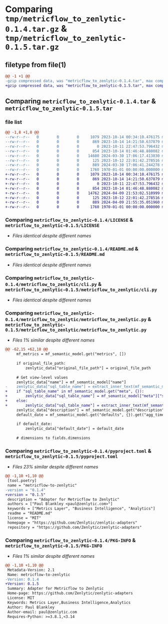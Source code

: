 # Comparing `tmp/metricflow_to_zenlytic-0.1.4.tar.gz` & `tmp/metricflow_to_zenlytic-0.1.5.tar.gz`

## filetype from file(1)

```diff
@@ -1 +1 @@
-gzip compressed data, was "metricflow_to_zenlytic-0.1.4.tar", max compression
+gzip compressed data, was "metricflow_to_zenlytic-0.1.5.tar", max compression
```

## Comparing `metricflow_to_zenlytic-0.1.4.tar` & `metricflow_to_zenlytic-0.1.5.tar`

### file list

```diff
@@ -1,8 +1,8 @@
--rw-r--r--   0        0        0     1079 2023-10-14 00:34:10.476175 metricflow_to_zenlytic-0.1.4/LICENSE
--rw-r--r--   0        0        0      869 2023-10-14 14:21:50.637879 metricflow_to_zenlytic-0.1.4/README.md
--rw-r--r--   0        0        0        0 2023-10-11 22:47:53.796432 metricflow_to_zenlytic-0.1.4/metricflow_to_zenlytic/__init__.py
--rw-r--r--   0        0        0      854 2023-10-14 01:46:48.880082 metricflow_to_zenlytic-0.1.4/metricflow_to_zenlytic/cli.py
--rw-r--r--   0        0        0    14600 2024-03-30 17:06:17.413830 metricflow_to_zenlytic-0.1.4/metricflow_to_zenlytic/metricflow_to_zenlytic.py
--rw-r--r--   0        0        0      125 2023-10-12 22:01:42.278516 metricflow_to_zenlytic-0.1.4/metricflow_to_zenlytic/metricflow_types.py
--rw-r--r--   0        0        0      889 2024-03-30 17:06:41.244278 metricflow_to_zenlytic-0.1.4/pyproject.toml
--rw-r--r--   0        0        0     1760 1970-01-01 00:00:00.000000 metricflow_to_zenlytic-0.1.4/PKG-INFO
+-rw-r--r--   0        0        0     1079 2023-10-14 00:34:10.476175 metricflow_to_zenlytic-0.1.5/LICENSE
+-rw-r--r--   0        0        0      869 2023-10-14 14:21:50.637879 metricflow_to_zenlytic-0.1.5/README.md
+-rw-r--r--   0        0        0        0 2023-10-11 22:47:53.796432 metricflow_to_zenlytic-0.1.5/metricflow_to_zenlytic/__init__.py
+-rw-r--r--   0        0        0      854 2023-10-14 01:46:48.880082 metricflow_to_zenlytic-0.1.5/metricflow_to_zenlytic/cli.py
+-rw-r--r--   0        0        0    14762 2024-04-09 21:53:02.510999 metricflow_to_zenlytic-0.1.5/metricflow_to_zenlytic/metricflow_to_zenlytic.py
+-rw-r--r--   0        0        0      125 2023-10-12 22:01:42.278516 metricflow_to_zenlytic-0.1.5/metricflow_to_zenlytic/metricflow_types.py
+-rw-r--r--   0        0        0      889 2024-04-09 21:55:35.051960 metricflow_to_zenlytic-0.1.5/pyproject.toml
+-rw-r--r--   0        0        0     1760 1970-01-01 00:00:00.000000 metricflow_to_zenlytic-0.1.5/PKG-INFO
```

### Comparing `metricflow_to_zenlytic-0.1.4/LICENSE` & `metricflow_to_zenlytic-0.1.5/LICENSE`

 * *Files identical despite different names*

### Comparing `metricflow_to_zenlytic-0.1.4/README.md` & `metricflow_to_zenlytic-0.1.5/README.md`

 * *Files identical despite different names*

### Comparing `metricflow_to_zenlytic-0.1.4/metricflow_to_zenlytic/cli.py` & `metricflow_to_zenlytic-0.1.5/metricflow_to_zenlytic/cli.py`

 * *Files identical despite different names*

### Comparing `metricflow_to_zenlytic-0.1.4/metricflow_to_zenlytic/metricflow_to_zenlytic.py` & `metricflow_to_zenlytic-0.1.5/metricflow_to_zenlytic/metricflow_to_zenlytic.py`

 * *Files 1% similar despite different names*

```diff
@@ -62,15 +62,18 @@
     mf_metrics = mf_semantic_model.get("metrics", [])
 
     if original_file_path:
         zenlytic_data["original_file_path"] = original_file_path
 
     # Get view-level values
     zenlytic_data["name"] = mf_semantic_model["name"]
-    zenlytic_data["sql_table_name"] = extract_inner_text(mf_semantic_model["model"])
+    if "sql_table_name" in mf_semantic_model.get("meta", {}):
+        zenlytic_data["sql_table_name"] = mf_semantic_model["meta"]["sql_table_name"]
+    else:
+        zenlytic_data["sql_table_name"] = extract_inner_text(mf_semantic_model["model"])
     zenlytic_data["description"] = mf_semantic_model.get("description", None)
     default_date = mf_semantic_model.get("defaults", {}).get("agg_time_dimension")
 
     if default_date:
         zenlytic_data["default_date"] = default_date
 
     # dimensions to fields.dimensions
```

### Comparing `metricflow_to_zenlytic-0.1.4/pyproject.toml` & `metricflow_to_zenlytic-0.1.5/pyproject.toml`

 * *Files 23% similar despite different names*

```diff
@@ -1,10 +1,10 @@
 [tool.poetry]
 name = "metricflow-to-zenlytic"
-version = "0.1.4"
+version = "0.1.5"
 description = "Adapter for Metricflow to Zenlytic"
 authors = ["Paul Blankley <paul@zenlytic.com>"]
 keywords = ["Metrics Layer", "Business Intelligence", "Analytics"]
 readme = "README.md"
 license = "MIT"
 homepage = "https://github.com/Zenlytic/zenlytic-adapters"
 repository = "https://github.com/Zenlytic/zenlytic-adapters"
```

### Comparing `metricflow_to_zenlytic-0.1.4/PKG-INFO` & `metricflow_to_zenlytic-0.1.5/PKG-INFO`

 * *Files 1% similar despite different names*

```diff
@@ -1,10 +1,10 @@
 Metadata-Version: 2.1
 Name: metricflow-to-zenlytic
-Version: 0.1.4
+Version: 0.1.5
 Summary: Adapter for Metricflow to Zenlytic
 Home-page: https://github.com/Zenlytic/zenlytic-adapters
 License: MIT
 Keywords: Metrics Layer,Business Intelligence,Analytics
 Author: Paul Blankley
 Author-email: paul@zenlytic.com
 Requires-Python: >=3.8.1,<3.14
```

